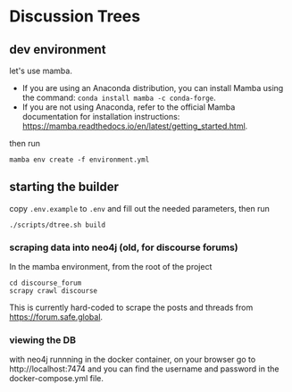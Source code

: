 # Discussion Trees

## dev environment

let's use mamba.
- If you are using an Anaconda distribution, you can install Mamba using the command: `conda install mamba -c conda-forge`.
- If you are not using Anaconda, refer to the official Mamba documentation for installation instructions: https://mamba.readthedocs.io/en/latest/getting_started.html.

then run
```
mamba env create -f environment.yml
```

## starting the builder

copy `.env.example` to `.env` and fill out the needed parameters, then run
```
./scripts/dtree.sh build
```

### scraping data into neo4j (old, for discourse forums)

In the mamba environment, from the root of the project
```
cd discourse_forum
scrapy crawl discourse
```
This is currently hard-coded to scrape the posts and threads from https://forum.safe.global.

### viewing the DB

with neo4j runnning in the docker container, on your browser go to http://localhost:7474 and you can find the username and password in the docker-compose.yml file.
